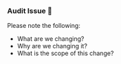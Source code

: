 ### Audit Issue 🧹

Please note the following:

* What are we changing?
* Why are we changing it?
* What is the scope of this change?